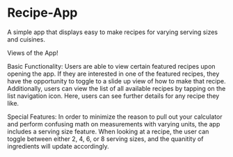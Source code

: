 # Recipe-App
A simple app that displays easy to make recipes for varying serving sizes and cuisines. 

Views of the App! 

Basic Functionality: Users are able to view certain featured recipes upon opening the app. If they are interested in one of the featured recipes, they have 
the opportunity to toggle to a slide up view of how to make that recipe. Additionally, users can view the list of all available recipes by tapping on the 
list navigation icon. Here, users can see further details for any recipe they like.

Special Features: In order to minimize the reason to pull out your calculator and perform confusing math on measurements with varying units, the app 
includes a serving size feature. When looking at a recipe, the user can toggle between either 2, 4, 6, or 8 serving sizes, and the quanitity of ingredients
will update accordingly. 


